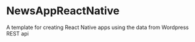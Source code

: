 # NewsAppReactNative

A template for creating React Native apps using the data from Wordpress REST api
